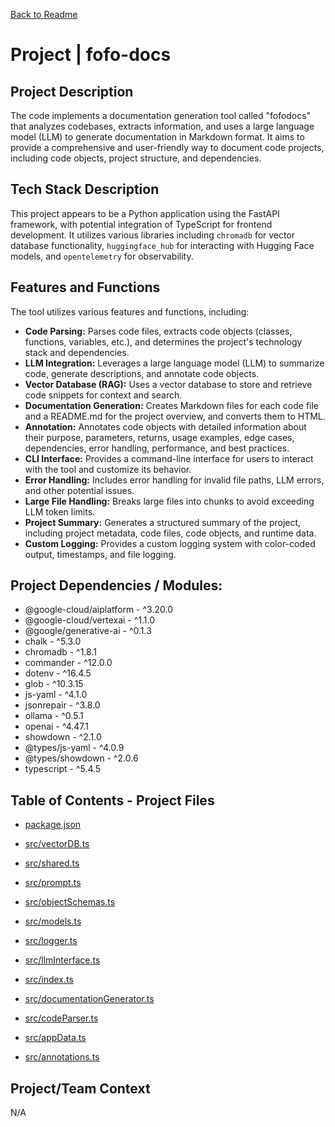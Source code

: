 [Back to Readme](./README.md)


# Project | fofo-docs

## Project Description
The code implements a documentation generation tool called "fofodocs" that analyzes codebases, extracts information, and uses a large language model (LLM) to generate documentation in Markdown format. It aims to provide a comprehensive and user-friendly way to document code projects, including code objects, project structure, and dependencies.

## Tech Stack Description
This project appears to be a Python application using the FastAPI framework, with potential integration of TypeScript for frontend development. It utilizes various libraries including `chromadb` for vector database functionality, `huggingface_hub` for interacting with Hugging Face models, and `opentelemetry` for observability. 


## Features and Functions
The tool utilizes various features and functions, including:

* **Code Parsing:** Parses code files, extracts code objects (classes, functions, variables, etc.), and determines the project's technology stack and dependencies.
* **LLM Integration:** Leverages a large language model (LLM) to summarize code, generate descriptions, and annotate code objects.
* **Vector Database (RAG):** Uses a vector database to store and retrieve code snippets for context and search.
* **Documentation Generation:** Creates Markdown files for each code file and a README.md for the project overview, and converts them to HTML.
* **Annotation:** Annotates code objects with detailed information about their purpose, parameters, returns, usage examples, edge cases, dependencies, error handling, performance, and best practices.
* **CLI Interface:** Provides a command-line interface for users to interact with the tool and customize its behavior.
* **Error Handling:** Includes error handling for invalid file paths, LLM errors, and other potential issues.
* **Large File Handling:** Breaks large files into chunks to avoid exceeding LLM token limits.
* **Project Summary:** Generates a structured summary of the project, including project metadata, code files, code objects, and runtime data.
* **Custom Logging:** Provides a custom logging system with color-coded output, timestamps, and file logging.

## Project Dependencies / Modules:
  - @google-cloud/aiplatform - ^3.20.0
  - @google-cloud/vertexai - ^1.1.0
  - @google/generative-ai - ^0.1.3
  - chalk - ^5.3.0
  - chromadb - ^1.8.1
  - commander - ^12.0.0
  - dotenv - ^16.4.5
  - glob - ^10.3.15
  - js-yaml - ^4.1.0
  - jsonrepair - ^3.8.0
  - ollama - ^0.5.1
  - openai - ^4.47.1
  - showdown - ^2.1.0
  - @types/js-yaml - ^4.0.9
  - @types/showdown - ^2.0.6
  - typescript - ^5.4.5

## Table of Contents - Project Files


- [package.json](./package.json.md)

- [src/vectorDB.ts](./src/vectorDB.ts.md)

- [src/shared.ts](./src/shared.ts.md)

- [src/prompt.ts](./src/prompt.ts.md)

- [src/objectSchemas.ts](./src/objectSchemas.ts.md)

- [src/models.ts](./src/models.ts.md)

- [src/logger.ts](./src/logger.ts.md)

- [src/llmInterface.ts](./src/llmInterface.ts.md)

- [src/index.ts](./src/index.ts.md)

- [src/documentationGenerator.ts](./src/documentationGenerator.ts.md)

- [src/codeParser.ts](./src/codeParser.ts.md)

- [src/appData.ts](./src/appData.ts.md)

- [src/annotations.ts](./src/annotations.ts.md)

## Project/Team Context
N/A